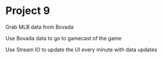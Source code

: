 # Project 9

Grab MLB data from Bovada

Use Bovada data to go to gamecast of the game

Use Stream IO to update the UI every minute with data updates
